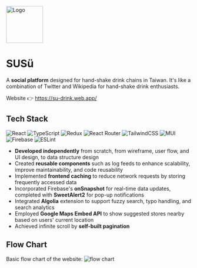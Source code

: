 <img src="https://camo.githubusercontent.com/06a98c4ed987dedc1000a5d1f9c432aad7be5f9414b8333e3c8fbe72ea74a852/68747470733a2f2f666972656261736573746f726167652e676f6f676c65617069732e636f6d2f76302f622f776f72646c652d7375652e61707073706f742e636f6d2f6f2f535553755f6c6f676f2e706e673f616c743d6d6564696126746f6b656e3d38376534626135652d373931372d343833312d623238342d343364623337653030643163" alt="Logo" data-canonical-src="https://firebasestorage.googleapis.com/v0/b/wordle-sue.appspot.com/o/SUSu_logo.png?alt=media&amp;token=87e4ba5e-7917-4831-b284-43db37e00d1c" width="100" height="100">

# SUSü

A **social platform** designed for hand-shake drink chains in Taiwan. It's like a combination of Twitter and Wikipedia for hand-shake drink enthusiasts.

Website 👉 https://su-drink.web.app/

## Tech Stack
![React](https://img.shields.io/badge/react-%2320232a.svg?style=for-the-badge&logo=react&logoColor=%2361DAFB)
![TypeScript](https://img.shields.io/badge/typescript-%23007ACC.svg?style=for-the-badge&logo=typescript&logoColor=white)
![Redux](https://img.shields.io/badge/redux-%23593d88.svg?style=for-the-badge&logo=redux&logoColor=white)
![React Router](https://img.shields.io/badge/React_Router-CA4245?style=for-the-badge&logo=react-router&logoColor=white)
![TailwindCSS](https://img.shields.io/badge/tailwindcss-%2338B2AC.svg?style=for-the-badge&logo=tailwind-css&logoColor=white)
![MUI](https://img.shields.io/badge/MUI-%230081CB.svg?style=for-the-badge&logo=mui&logoColor=white)
![Firebase](https://img.shields.io/badge/firebase-%23039BE5.svg?style=for-the-badge&logo=firebase)
![ESLint](https://img.shields.io/badge/ESLint-4B3263?style=for-the-badge&logo=eslint&logoColor=white)

- **Developed independently** from scratch, from wireframe, user flow, and UI design, to data structure design
- Created **reusable components** such as log feeds to enhance scalability, improve maintainability, and code reusability
- Implemented **frontend caching** to reduce network requests by storing frequently accessed data
- Incorporated Firebase's **onSnapshot** for real-time data updates, completed with **SweetAlert2** for pop-up notifications
- Integrated **Algolia** extension to support fuzzy search, typo handling, and search analytics
- Employed **Google Maps Embed API** to show suggested stores nearby based on users' current location
- Achieved infinite scroll by **self-built pagination**


## Flow Chart
Basic flow chart of the website:
![flow chart](https://firebasestorage.googleapis.com/v0/b/wordle-sue.appspot.com/o/flowchart.png?alt=media&token=808687fb-3062-440f-9fdf-2c939d72472c)
